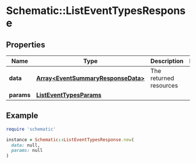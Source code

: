 # Schematic::ListEventTypesResponse

## Properties

| Name | Type | Description | Notes |
| ---- | ---- | ----------- | ----- |
| **data** | [**Array&lt;EventSummaryResponseData&gt;**](EventSummaryResponseData.md) | The returned resources |  |
| **params** | [**ListEventTypesParams**](ListEventTypesParams.md) |  |  |

## Example

```ruby
require 'schematic'

instance = Schematic::ListEventTypesResponse.new(
  data: null,
  params: null
)
```

